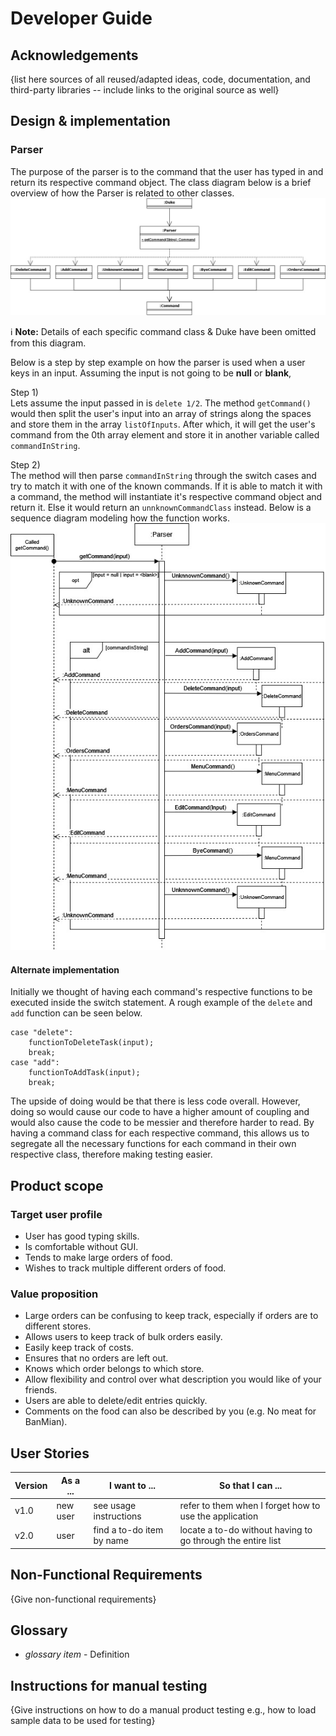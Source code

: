 # Developer Guide

## Acknowledgements

{list here sources of all reused/adapted ideas, code, documentation, and third-party libraries -- include links to the original source as well}

## Design & implementation

### Parser
The purpose of the parser is to the command that the user has typed in and return its respective command
object. The class diagram below is a brief overview of how the Parser is related to other classes.
<br>![Adding Event](https://raw.githubusercontent.com/AY2122S1-CS2113-T13-2/tp/master/UMLdiagrams/ParserDiagrams/ParserClassDiag-Page-1.jpg)
<div markdown="span" class="alert alert-primary">

:information_source: **Note:** Details of each specific command class & Duke have been omitted from this diagram.

</div>

Below is a step by step example on how the parser is used when a user keys in an input.
Assuming the input is not going to be **null** or **blank**,

Step 1)<br>
Lets assume the input passed in is `delete 1/2`. The method `getCommand()` would then split the user's
input into an array of strings along the spaces and store them in the array `listOfInputs`. After which,
it will get the user's command from the 0th array element and store it in another variable called `commandInString`.
<br>

Step 2)<br>
The method will then parse `commandInString` through the switch cases and try to match it with
one of the known commands. If it is able to match it with a command, the method will instantiate
it's respective command object and return it. Else it would return an `unnknownCommandClass` instead.
Below is a sequence diagram modeling how the function works.
<br> ![Adding Event](https://raw.githubusercontent.com/AY2122S1-CS2113-T13-2/tp/master/UMLdiagrams/ParserDiagrams/Parser%20Sequence%20Diag.jpg)

#### Alternate implementation

Initially we thought of having each command's respective functions to be executed inside the switch statement.
A rough example of the `delete` and `add` function can be seen below.
```
case "delete":
    functionToDeleteTask(input);
    break;
case "add":
    functionToAddTask(input);
    break;
```

The upside of doing would be that there is less code overall.
However, doing so would cause our code to have a higher amount of coupling and would also cause the code to be 
messier and therefore harder to read. By having a command class for each respective command, this allows us
to segregate all the necessary functions for each command in their own respective class, therefore making
testing easier.

## Product scope
### Target user profile

* User has good typing skills.
* Is comfortable without GUI.
* Tends to make large orders of food.
* Wishes to track multiple different orders of food.

### Value proposition

* Large orders can be confusing to keep track, especially if orders are to different stores.
* Allows users to keep track of bulk orders easily.
* Easily keep track of costs.
* Ensures that no orders are left out.
* Knows which order belongs to which store.
* Allow flexibility and control over what description you would like of your friends.  
* Users are able to delete/edit entries quickly.
* Comments on the food can also be described by you (e.g. No meat for BanMian).

## User Stories

|Version| As a ... | I want to ... | So that I can ...|
|--------|----------|---------------|------------------|
|v1.0|new user|see usage instructions|refer to them when I forget how to use the application|
|v2.0|user|find a to-do item by name|locate a to-do without having to go through the entire list|

## Non-Functional Requirements

{Give non-functional requirements}

## Glossary

* *glossary item* - Definition

## Instructions for manual testing

{Give instructions on how to do a manual product testing e.g., how to load sample data to be used for testing}
